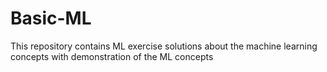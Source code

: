 # Basic-ML

This repository contains ML exercise solutions about the machine learning concepts with demonstration of the ML concepts
